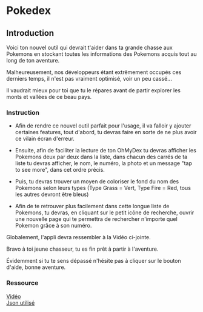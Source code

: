 # Pokedex

## Introduction
  
Voici ton nouvel outil qui devrait t'aider dans ta grande chasse aux Pokemons en stockant toutes les informations des Pokemons acquis tout au long de ton aventure.

Malheureusement, nos développeurs étant extrêmement occupés ces derniers temps, il n'est pas vraiment optimisé, voir un peu cassé...

Il vaudrait mieux pour toi que tu le répares avant de partir explorer les monts et vallées de ce beau pays.

### Instruction

- Afin de rendre ce nouvel outil parfait pour l'usage, il va falloir y ajouter certaines features, tout d'abord, tu devras faire en sorte de ne plus avoir ce vilain écran d'erreur.          

- Ensuite, afin de faciliter la lecture de ton OhMyDex tu devras afficher les Pokemons deux par deux dans la liste, dans chacun des carrés de ta liste tu devras afficher, le nom, le numéro, la photo et un message "tap to see more", dans cet ordre précis. 

- Puis, tu devras trouver un moyen de coloriser le fond du nom des Pokemons selon leurs types (Type Grass = Vert, Type Fire = Red, tous les autres devront être bleus)

- Afin de te retrouver plus facilement dans cette longue liste de Pokemons, tu devras, en cliquant sur le petit icône de recherche, ouvrir une nouvelle page qui te permettra de rechercher n'importe quel Pokemon grâce à son numéro.

Globalement, l'appli devra ressembler à la Vidéo ci-jointe.

Bravo à toi jeune chasseur, tu es fin prêt à partir à l'aventure.

Évidemment si tu te sens dépassé n'hésite pas à cliquer sur le bouton d'aide, bonne aventure.

### Ressource

[Vidéo](https://source.ohmytag.fr/testtechnique/pokedex/-/blob/production/Resultat_demand%C3%A9.mp4)  
[Json utilisé](https://source.ohmytag.fr/testtechnique/pokedex/-/blob/production/pokedex.json)
